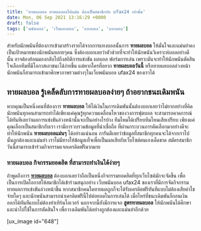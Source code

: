 ```yaml
---
title: 'ทายผลบอล ทายผลบอลให้แม่น ต้องเป็นสมาชิกกับ ufax24 เท่านั้น'
date: Mon, 06 Sep 2021 13:16:29 +0000
draft: false
tags: ['พนันบอล', 'เว็บแทงบอล', 'แทงบอล', 'แทงบอล']
---
```


สำหรับนักพนันที่ต้องการเข้ามาสร้างรายได้จากการแทงบอลนั้นการ **ทายผลบอล** ให้มั่นใจและแม่นยำคงเป็นเป้าหมายของนักพนันหลายๆคน ซึ่งต้องบอกเลยว่าตัวช่วยที่จะทำให้นักพนันวิเคราะห์บอลอย่างดีนั้น อาจต้องย้อนมองกลับไปถึงสถิติการแข่งขัน ผลบอล ฟอร์มการเล่น เพราะมันจะทำให้นักพนันตัดสินใจเลือกทีมที่มีโอกาสเอาชนะได้ง่ายขึ้น แต่หากใครที่อยาก **ทายผลบอลวันนี้** หรือทายผลบอลล่วงหน้า นักพนันก็สามารถเข้ามาศึกษาภาพรวมต่างๆในเว็บพนันบอล ufax24 ของเราได้

**ทายผลบอล รู้เคล็ดลับการทายผลบอลง่ายๆ ถ้าอยากชนะเดิมพนัน**
-----------------------------------------------------------

หากคุณเป็นหนึ่งคนที่ต้องการ **ทายผลบอล** ให้ได้เงินในการเดิมพันนั้นต้องบอกเลยว่าไม่ยากอย่างที่คิด นักพนันทุกคนสามารถทำได้เพียงแค่คุณรู้ทุกความเคลื่อนไหวของวงการฟุตบอล จะสามารถคาดการณ์ได้ทันทีเลยว่าผลการแข่งขันล่วงหน้านั้นจะเป็นอย่างไรบ้าง ทีมไหมได้เปรียบทีมไหนเสียเปรียบ เพียงแค่คุณเลือกเป็นสมาชิกกับเรา เรามีการวบรวมข้อมูลที่น่าเชื่อถือ ที่ผ่านกระบวนการคัดเลือกมาอย่างดีจะทำให้นักพนัน **ทายผลบอลแม่นๆ** ได้อย่างแน่นอน การันตีเลยว่าข้อมูลที่สมาชิกทุกคนจะได้จากเราไปนั้นถูกต้องและแม่นยำ เราไม่มีทางให้ข้อมูลเท็จเพื่อเป็นผลเสียกับเว็บไซต์ตนเองเด็ดขาด สมัครสมาชิกวันนี้สามารถเข้าร่วมกิจกรรมแจกเครดิตฟรีมากมาย

### **ทายผลบอล กิจกรรมยอดฮิต ที่สามารถทำเงินได้ง่ายๆ**

ถ้าพูดถึงการ [**ทายผลบอล**](/archives/) ต้องบอกเลยว่าถือเป็นหนึ่งกิจกรรมยอดฮิตที่ทุกเว็บไซต์มักจะจัดขึ้น เพื่อเป็นการเปิดโอกาสให้สมาชิกได้เข้าร่วมสนุกอย่าง เว็บพนันบอล ufax24 ของเราที่มีการจัดกิจกรรมทายผลการแข่งขันล่วงหน้าขึ้น หากสมาชิกคนใดทายผลถูกก็จะได้รับเครดิตฟรีทันทีแบบไม่ต้องเสียค่าใชจ่ายใดๆ และนักพนันสามารถนำเครดิตฟรีนี้ไปต่อยอดในการเล่นได้ เมื่อไหร่ที่ชนะเดิมพันก็ถอนเงินออกได้ทันทีแบบไม่ต้องทำเทิร์นโอเวอร์ นอกจากนี้ยังมีการแจก **สูตรทายผลบอล** ให้นักพนันได้ศึกษาและนำไปใช้ในการตัดสินใจ เพื่อวางเดิมพันได้อย่างถูกต้องและแม่นยำอีกด้วย

\[ux\_image id="648"\]